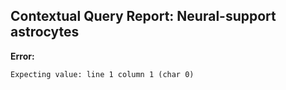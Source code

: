 ## Contextual Query Report: Neural-support astrocytes

**Error:**
```
Expecting value: line 1 column 1 (char 0)
```